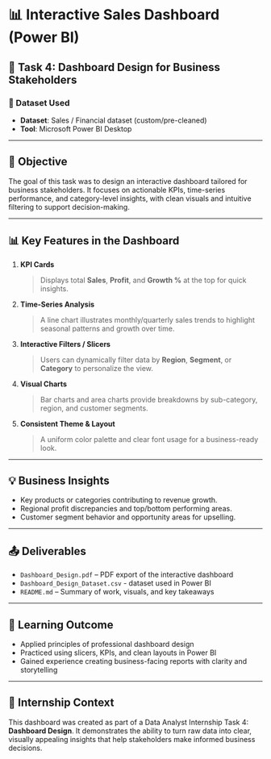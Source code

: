 # 📊 Interactive Sales Dashboard (Power BI)

## 🎯 Task 4: Dashboard Design for Business Stakeholders

### 📁 Dataset Used
- **Dataset**: Sales / Financial dataset (custom/pre-cleaned)
- **Tool**: Microsoft Power BI Desktop

---

## 📌 Objective

The goal of this task was to design an interactive dashboard tailored for business stakeholders. It focuses on actionable KPIs, time-series performance, and category-level insights, with clean visuals and intuitive filtering to support decision-making.

---

## 📊 Key Features in the Dashboard

1. **KPI Cards**  
   > Displays total **Sales**, **Profit**, and **Growth %** at the top for quick insights.

2. **Time-Series Analysis**  
   > A line chart illustrates monthly/quarterly sales trends to highlight seasonal patterns and growth over time.

3. **Interactive Filters / Slicers**  
   > Users can dynamically filter data by **Region**, **Segment**, or **Category** to personalize the view.

4. **Visual Charts**  
   > Bar charts and area charts provide breakdowns by sub-category, region, and customer segments.

5. **Consistent Theme & Layout**  
   > A uniform color palette and clear font usage for a business-ready look.

---

## 💡 Business Insights

- Key products or categories contributing to revenue growth.
- Regional profit discrepancies and top/bottom performing areas.
- Customer segment behavior and opportunity areas for upselling.

---

## 📤 Deliverables

- `Dashboard_Design.pdf` – PDF export of the interactive dashboard
- `Dashboard_Design_Dataset.csv` - dataset used in Power BI
- `README.md` – Summary of work, visuals, and key takeaways

---

## 🧠 Learning Outcome

- Applied principles of professional dashboard design
- Practiced using slicers, KPIs, and clean layouts in Power BI
- Gained experience creating business-facing reports with clarity and storytelling

---

## 📌 Internship Context

This dashboard was created as part of a Data Analyst Internship Task 4: **Dashboard Design**. It demonstrates the ability to turn raw data into clear, visually appealing insights that help stakeholders make informed business decisions.

